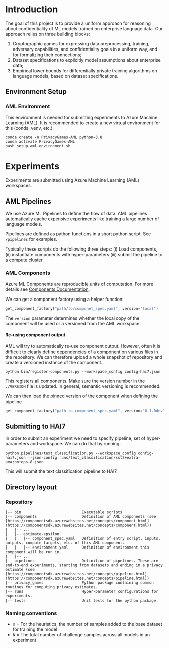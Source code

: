# Introduction 

The goal of this project is to provide a uniform approach for reasoning about confidentiality of ML models trained on enterprise language data.
Our approach relies on three building blocks:

1. Cryptographic games for expressing data preprocessing, training, adversary capabilities, and confidentiality goals in a uniform way, and for formalizing their connections; 
2. Dataset specifications to explicitly model assumptions about enterprise data;
3. Empirical lower bounds for differentially private training algorithms on language models, based on dataset specifications.


## Environment Setup

### AML Environment

This environment is needed for submitting experiments to Azure Machine Learning (AML).
It is recommended to create a new virtual environment for this (conda, venv, etc.)

```
conda create -n PrivacyGames-AML python=3.8
conda activate PrivacyGames-AML
bash setup-aml-environment.sh
```


# Experiments

Experiments are submitted using Azure Machine Learning (AML) workspaces.


## AML Pipelines

We use Azure ML Pipelines to define the flow of data.
AML pipelines automatically cache expensive experiments like training a large number of language models.

Pipelines are defined as python functions in a short python script.
See `/pipelines` for examples.

Typically these scripts do the following three steps: (i) Load components, (ii) instantiate components with hyper-parameters (iii) submit the pipeline to a compute cluster.


### AML Components

Azure ML Components are reproducible units of computation.
For more details see [Components Documentation](https://componentsdk.azurewebsites.net/concepts/component.html).

We can get a component factory using a helper function:

``` python
get_component_factory("path/to/componet_spec.yaml", version="local")
```

The `version` parameter determines whether the local copy of the component will be used or a versioned from the AML workspace.


#### Re-using component output

AML will try to automatically re-use component output.
However, often it is difficult to clearly define dependencies of a component on various files in the repository.
We can therefore upload a whole snapshot of repository and create a versioned instance of the component.


```
python bin/register-components.py --workspace_config config-hai7.json
```

This registers all components.
Make sure the version number in the `./VERSION` file is updated.
In general, semantic versioning is recommended.

We can then load the pinned version of the component when defining the pipeline

``` python
get_component_factory("path_to_component_spec.yaml", version="0.1.0dev7")
```

## Submitting to HAI7

In order to submit an experiment we need to specify pipeline, set of hyper-parameters and workspace.
We can do that by running:

```
python pipelines/text_classification.py --workspace_config config-hai7.json --json-config runs/text_classification/sst2+extra-amazon+eps-8.json 
```

This will submit the text classification pipeline to HAI7.


## Directory layout

### Repository

```
|-- bin                           Executable scripts
|-- components                    Definition of AML components (see [https://componentsdk.azurewebsites.net/concepts/component.html](https://componentsdk.azurewebsites.net/concepts/component.html))
|   |-- ...
|   |-- estimate-epsilon
|   |   |-- component_spec.yaml   Definition of entry script, inputs, outputs, compute targets, etc. of this AML component.
|   |   |-- environment.yaml      Definition of environment this component will be run in.
|   |-- ...
|-- pipelines                     Definition of pipelines. These are end-to-end experiments, starting from datasets and ending in a privacy estimate (see [https://componentsdk.azurewebsites.net/concepts/pipeline.html](https://componentsdk.azurewebsites.net/concepts/pipeline.html))
|-- privacy_games                 Python package containing common routines for computing privacy estimates.
|-- runs                          Hyper-parameter configurations for experiments.
|-- tests                         Unit tests for the python package.
```


### Naming conventions

- `m` = For the heuristics, the number of samples added to the base dataset for training the model
- `N` = The total number of challenge samples across all models in an experiment

